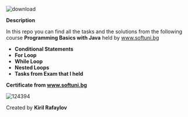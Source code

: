 ![download](https://user-images.githubusercontent.com/120650256/208385967-841e4379-1de7-4309-8cc5-3e7b546d613c.jpeg)




__**Description**__




In this repo you can find all the tasks and the solutions from the following course __Programming Basics with Java__ held by www.softuni.bg
- __Conditional Statements__
- __For Loop__
- __While Loop__
- __Nested Loops__
- __Tasks from Exam that I held__




__**Certificate from www.softuni.bg**__
                                                                
                                                                
                                                                
![124394](https://user-images.githubusercontent.com/120650256/208386678-d1ef8716-d4fa-4574-870a-8a589c013eec.png)



Created by __**Kiril Rafaylov**__
